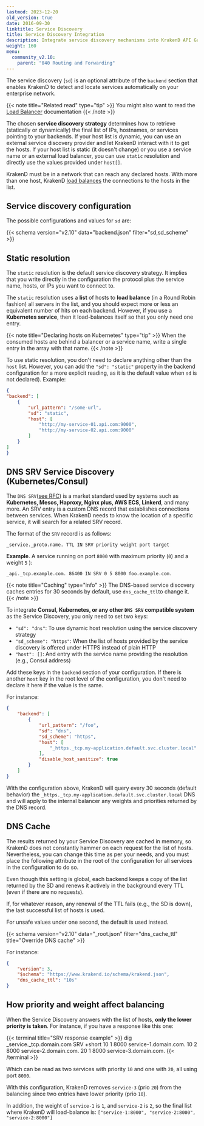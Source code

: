 ```yaml
---
lastmod: 2023-12-20
old_version: true
date: 2016-09-30
linktitle: Service Discovery
title: Service Discovery Integration
description: Integrate service discovery mechanisms into KrakenD API Gateway to dynamically discover and route requests to available backend services
weight: 160
menu:
  community_v2.10:
    parent: "040 Routing and Forwarding"
---
```

The service discovery (`sd`) is an optional attribute of the `backend` section that enables KrakenD to detect and locate services automatically on your enterprise network.

{{< note title="Related read" type="tip" >}}
You might also want to read the [Load Balancer](/docs/v2.10/throttling/load-balancing/) documentation
{{< /note >}}


The chosen **service discovery strategy** determines how to retrieve (statically or dynamically) the final list of IPs, hostnames, or services pointing to your backends. If your host list is dynamic, you can use an external service discovery provider and let KrakenD interact with it to get the hosts. If your host list is static (it doesn't change) or you use a service name or an external load balancer, you can use `static` resolution and directly use the values provided under `host[]`.

KrakenD must be in a network that can reach any declared hosts. With more than one host, KrakenD [load balances](/docs/v2.10/throttling/load-balancing/) the connections to the hosts in the list.

## Service discovery configuration
The possible configurations and values for `sd` are:

{{< schema version="v2.10" data="backend.json" filter="sd,sd_scheme" >}}


## Static resolution
The `static` resolution is the default service discovery strategy. It implies that you write directly in the configuration the protocol plus the service name, hosts, or IPs you want to connect to.

The `static` resolution uses a **list** of hosts to **load balance** (in a Round Robin fashion) all servers in the list, and you should expect more or less an equivalent number of hits on each backend. However, if you use a **Kubernetes service**, then it load-balances itself so that you only need one entry.

{{< note title="Declaring hosts on Kubernetes" type="tip" >}}
When the consumed hosts are behind a balancer or a service name, write a single entry in the array with that name.
{{< /note >}}

To use static resolution, you don't need to declare anything other than the `host` list. However, you can add the `"sd": "static"` property in the backend configuration for a more explicit reading, as it is the default value when `sd` is not declared). Example:

```json
{
"backend": [
    {
        "url_pattern": "/some-url",
        "sd": "static",
        "host": [
            "http://my-service-01.api.com:9000",
            "http://my-service-02.api.com:9000"
        ]
    }
]
}
```

## DNS SRV Service Discovery (Kubernetes/Consul)
The `DNS SRV`([see RFC](https://datatracker.ietf.org/doc/html/rfc2782)) is a market standard used by systems such as **Kubernetes, Mesos, Haproxy, Nginx plus, AWS ECS, Linkerd**, and many more. An SRV entry is a custom DNS record that establishes connections between services. When KrakenD needs to know the location of a specific service, it will search for a related SRV record.

The format of the `SRV` record is as follows:

    _service._proto.name. TTL IN SRV priority weight port target

**Example**. A service running on port `8000` with maximum priority (`0`) and a weight `5` ):

    _api._tcp.example.com. 86400 IN SRV 0 5 8000 foo.example.com.

{{< note title="Caching" type="info" >}}
The DNS-based service discovery caches entries for 30 seconds by default, use `dns_cache_ttl`to change it.
{{< /note >}}

To integrate **Consul, Kubernetes, or any other `DNS SRV` compatible system** as the Service Discovery, you only need to set two keys:

- `"sd": "dns"`: To use dynamic host resolution using the service discovery strategy
- `"sd_scheme": "https"`: When the list of hosts provided by the service discovery is offered under HTTPS instead of plain HTTP
- `"host": []`: And entry with the service name providing the resolution (e.g., Consul address)

Add these keys in the `backend` section of your configuration. If there is another `host` key in the root level of the configuration, you don't need to declare it here if the value is the same.

For instance:

```json
{
    "backend": [
        {
            "url_pattern": "/foo",
            "sd": "dns",
            "sd_scheme": "https",
            "host": [
                "_https._tcp.my-application.default.svc.cluster.local"
            ],
            "disable_host_sanitize": true
        }
    ]
}
```
With the configuration above, KrakenD will query every 30 seconds (default behavior) the `_https._tcp.my-application.default.svc.cluster.local` DNS and will apply to the internal balancer any weights and priorities returned by the DNS record.

## DNS Cache
The results returned by your Service Discovery are cached in memory, so KrakenD does not constantly hammer on each request for the list of hosts. Nevertheless, you can change this time as per your needs, and you must place the following attribute in the root of the configuration for all services in the configuration to do so.

Even though this setting is global, each backend keeps a copy of the list returned by the SD and renews it actively in the background every TTL (even if there are no requests).

If, for whatever reason, any renewal of the TTL fails (e.g., the SD is down), the last successful list of hosts is used.

For unsafe values under one second, the default is used instead.

{{< schema version="v2.10" data="_root.json" filter="dns_cache_ttl" title="Override DNS cache" >}}

For instance:

```json
{
    "version": 3,
    "$schema": "https://www.krakend.io/schema/krakend.json",
    "dns_cache_ttl": "10s"
}
```


## How priority and weight affect balancing
When the Service Discovery answers with the list of hosts, **only the lower priority is taken**. For instance, if you have a response like this one:

{{< terminal title="SRV response example" >}}
dig _service._tcp.domain.com SRV +short
10 1 8000 service-1.domain.com.
10 2 8000 service-2.domain.com.
20 1 8000 service-3.domain.com.
{{< /terminal >}}

Which can be read as two services with priority `10` and one with `20`, all using port `8000`.

With this configuration, KrakenD removes `service-3` (prio `20`) from the balancing since two entries have lower priority (prio `10`).

In addition, the weight of `service-1` is `1`, and `service-2` is `2`, so the final list where KrakenD will load-balance is: `["service-1:8000", "service-2:8000", "service-2:8000"]`
